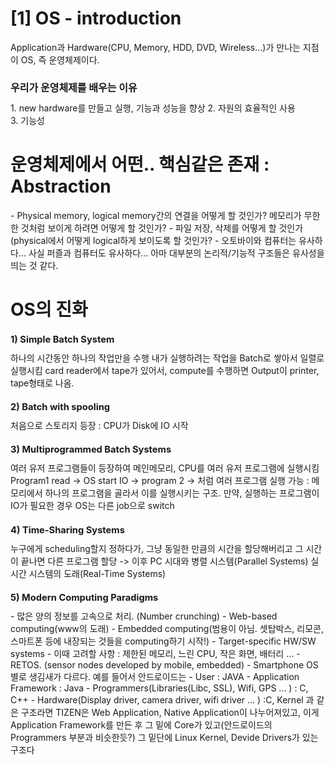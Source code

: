<h1><span class="highlight-title">[1] OS - introduction</span></h1>
Application과 Hardware(CPU, Memory, HDD, DVD, Wireless...)가 만나는 지점이 OS, 즉 운영체제이다.<br>
<h1 style="font-size:12pt; font-weight:bold;">우리가 운영체제를 배우는 이유</h1>
1. new hardware를 만들고 실행, 기능과 성능을 향상
2. 자원의 효율적인 사용<br>
3. 기능성
<h1><span class="highlight-text">운영체제에서 어떤.. 핵심같은 존재 : Abstraction</span></h1>
- Physical memory, logical memory간의 연결을 어떻게 할 것인가? 메모리가 무한한 것처럼 보이게 하려면 어떻게 할 것인가?
- 파일 저장, 삭제를 어떻게 할 것인가(physical에서 어떻게 logical하게 보이도록 할 것인가?
- 오토바이와 컴퓨터는 유사하다... 사실 퍼즐과 컴퓨터도 유사하다... 아마 대부분의 논리적/기능적 구조들은 유사성을 띄는 것 같다.
<h1><span class="highlight-title">OS의 진화</span></h1>
<h1 style="font-weight:bold; font-size: 11pt;">1) Simple Batch System</h1>
하나의 시간동안 하나의 작업만을 수행
내가 실행하려는 작업을 Batch로 쌓아서 일렬로 실행시킴
card reader에서 tape가 있어서, compute를 수행하면 Output이 printer, tape형태로 나옴.
<h1 style="font-weight:bold; font-size: 11pt;">2) Batch with spooling</h1>
처음으로 스토리지 등장 : CPU가 Disk에 IO 시작
<h1 style="font-weight:bold; font-size: 11pt;">3) Multiprogrammed Batch Systems</h1>
여러 유저 프로그램들이 등장하여 메인메모리, CPU를 여러 유저 프로그램에 실행시킴
Program1 read -> OS start IO -> program 2 -> 처럼 여러 프로그램 실행 가능 : 메모리에서 하나의 프로그램을 골라서 이를 실행시키는 구조. 만약, 실행하는 프로그램이 IO가 필요한 경우 OS는 다른 job으로 switch
<h1 style="font-weight:bold; font-size: 11pt;">4) Time-Sharing Systems</h1>
누구에게 scheduling할지 정하다가, 그냥 동일한 만큼의 시간을 할당해버리고 그 시간이 끝나면 다른 프로그램 할당
-> 이후 PC 시대와 병렬 시스템(Parallel Systems) 실시간 시스템의 도래(Real-Time Systems)
<h1 style="font-weight:bold; font-size: 11pt;">5) Modern Computing Paradigms</h1>
- 많은 양의 정보를 고속으로 처리. (Number crunching)
- Web-based computing(www의 도래)
- Embedded computing(범용이 아님. 셋탑박스, 리모콘, 스마트폰 등에 내장되는 것들을 computing하기 시작!)
    - Target-specific HW/SW systems
    - 이때 고려할 사항 : 제한된 메모리, 느린 CPU, 작은 화면, 배터리 ...
    - RETOS. (sensor nodes developed by mobile, embedded)
    - Smartphone OS별로 생김새가 다르다. 예를 들어서 안드로이드는
        - User : JAVA 
        - Application Framework : Java
        - Programmers(Libraries(Libc, SSL), Wifi, GPS ... ) : C, C++
        - Hardware(Display driver, camera driver, wifi driver ... ) :C, Kernel
    과 같은 구조라면 TIZEN은
        Web Application, Native Application이 나누어져있고, 이게 Application Framework를 만든 후 그 밑에 Core가 있고(안드로이드의 Programmers 부분과 비슷한듯?) 그 밑단에 Linux Kernel, Devide Drivers가 있는 구조다
